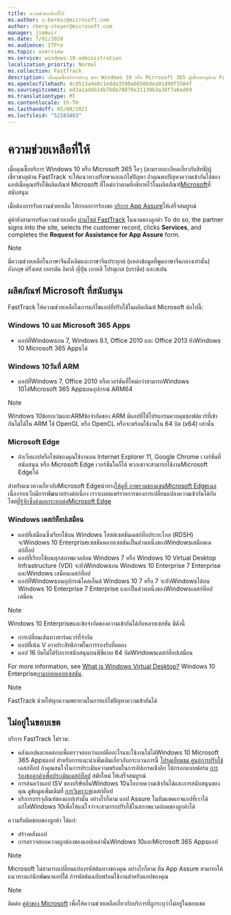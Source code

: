 ```yaml
---
title: ความช่วยเหลือที่ให้
ms.author: v-bermic@microsoft.com
author: rberg-steyer@microsoft.com
manager: jimmuir
ms.date: 7/01/2020
ms.audience: ITPro
ms.topic: overview
ms.service: windows-10-administration
localization_priority: Normal
ms.collection: FastTrack
description: เมื่อคุณซื้อบริการต่างๆ ของ Windows 10 หรือ Microsoft 365 ผู้เชี่ยวชาญด้าน FastTrack จะมอบแนวทางให้ปรึกษาและแก้ไขปัญหาเพื่อปรับใช้กับ Windows 10 และ Microsoft 365 Apps และทันสมัยอยู่เสมอโดยไม่มีค่าใช้จ่ายเพิ่มเติม (ด้วยการสมัครใช้งานที่มีสิทธิ์)
ms.openlocfilehash: 4cd513a4e0c1edda3598a6650bdea91d90f5584f
ms.sourcegitcommit: ed3a1ad4b24b7b6b78070e21139b3a38f7a6ed69
ms.translationtype: MT
ms.contentlocale: th-TH
ms.lasthandoff: 05/08/2021
ms.locfileid: "52283483"
---
```

# <a name="assistance-offered"></a>ความช่วยเหลือที่ให้  

เมื่อคุณซื้อบริการ Windows 10 หรือ Microsoft 365 ใดๆ (ตามรายละเอียดเกี่ยวกับสิทธิ์)[](eligibility.md)ผู้เชี่ยวชาญด้าน FastTrack จะให้แนวทางปรึกษาและแก้ไขปัญหา ถ้าคุณพบปัญหาความเข้ากันได้ของแอปเมื่อคุณปรับใช้ผลิตภัณฑ์ Microsoft ที่ใหม่กว่าตามที่อธิบายไว้ในผลิตภัณฑ์[Microsoft](#supported-microsoft-products)ที่สนับสนุน

เมื่อต้องการรับความช่วยเหลือ ให้กรอกการร้องขอ [บริการ App Assure](https://go.microsoft.com/fwlink/?linkid=2022721)ให้เสร็จสมบูรณ์

คู่ค้ายังสามารถรับความช่วยเหลือ [ผ่านไซต์ FastTrack](https://go.microsoft.com/fwlink/?linkid=780698) ในนามของลูกค้า To do so, the partner signs into the site, selects the customer record, clicks **Services**, and completes the **Request for Assistance for App Assure** form.

> [!NOTE]
> มีความช่วยเหลือในภาษาจีนดั้งเดิมและภาษาจีนประยุกต์ (แหล่งข้อมูลที่พูดภาษาจีนกลางเท่านั้น) อังกฤษ ฝรั่งเศส เยอรมัน อิตาลี ญี่ปุ่น เกาหลี โปรตุเกส (บราซิล) และสเปน 

## <a name="supported-microsoft-products"></a>ผลิตภัณฑ์ Microsoft ที่สนับสนุน

FastTrack ให้ความช่วยเหลือในการแก้ไขแอปที่ปรับใช้ในผลิตภัณฑ์ Microsoft ต่อไปนี้:

### <a name="windows-10-and-microsoft-365-apps"></a>Windows 10 และ Microsoft 365 Apps

- แอปที่Windowsบน 7, Windows 8.1, Office 2010 และ Office 2013 ยังWindows 10 Microsoft 365 Appsได้

### <a name="windows-10-on-arm"></a>Windows 10วันที่ ARM

- แอปที่Windows 7, Office 2010 หรือเวอร์ชันที่ใหม่กว่าสามารถWindows 10ได้Microsoft 365 Appsบนอุปกรณ์ ARM64

> [!NOTE]
> Windows 10ข้อยกเว้นและARMข้อจํากัดของ ARM มีแอปที่ใช้โปรแกรมควบคุมซอฟต์แวร์ที่เข้ากันไม่ได้ใน ARM ใช้ OpenGL หรือ OpenCL หรือจะพร้อมใช้งานใน 64 บิต (x64) เท่านั้น

### <a name="microsoft-edge"></a>Microsoft Edge

- ถ้าเว็บแอปหรือไซต์ของคุณใช้งานบน Internet Explorer 11, Google Chrome เวอร์ชันที่สนับสนุน หรือ Microsoft Edge เวอร์ชันใดก็ได้ พวกเขาจะสามารถใช้งานMicrosoft Edgeได้

สําหรับแนวทางเกี่ยวกับMicrosoft Edgeนําทาง[ให้ดูที่ ภาพรวมของแชนMicrosoft Edgeเนล](https://docs.microsoft.com/DeployEdge/microsoft-edge-channels) เนื่องจากเว็บมีการพัฒนาอย่างต่อเนื่อง เราจะเผยแพร่รายการของการเปลี่ยนแปลงความเข้ากันได้กับไซต์[ที่รู้จักซึ่งส่งผลกระทบต่อMicrosoft Edge](https://docs.microsoft.com/microsoft-edge/web-platform/site-impacting-changes)

### <a name="windows-virtual-desktop"></a>Windows เดสก์ท็อปเสมือน

- แอปที่เสมือนซึ่งเรียกใช้บน Windows โฮสต์เซสชันเดสก์ท็อประยะไกล (RDSH) จะWindows 10 Enterpriseเซสชันหลายเซสชันเป็นส่วนหนึ่งของWindowsเสมือนเดสก์ท็อป
- แอปที่เรียกใช้บนทุกสภาพแวดล้อม Windows 7 หรือ Windows 10 Virtual Desktop Infrastructure (VDI) จะยังWindowsบน Windows 10 Enterprise 7 Enterprise และWindows เสมือนเดสก์ท็อป
- แอปที่Windowsบนอุปกรณ์ไคลเอ็นต์ Windows 10 7 หรือ 7 จะยังWindowsได้บน Windows 10 Enterprise 7 Enterprise และเป็นส่วนหนึ่งของWindowsเดสก์ท็อปเสมือน

> [!NOTE]
> Windows 10 Enterpriseและข้อจํากัดของความเข้ากันได้กับหลายเซสชัน มีดังนี้ 
> - การเปลี่ยนเส้นทางฮาร์ดแวร์ที่จํากัด
> - แอปที่เน้น V อาจประสิทธิภาพในการรองรับที่ลดลง
> - แอป 16 บิตไม่ได้รับการสนับสนุนบนพีซีแบบ 64 บิตWindowsเดสก์ท็อปเสมือน

For more information, see [What is Windows Virtual Desktop?](https://docs.microsoft.com/azure/virtual-desktop/overview) Windows 10 Enterprise[ถามบ่อยหลายเซสชัน](https://docs.microsoft.com/azure/virtual-desktop/windows-10-multisession-faq).

> [!NOTE]
> FastTrack ช่วยให้ทุกความพยายามในการแก้ไขปัญหาความเข้ากันได้ 

## <a name="out-of-scope"></a>ไม่อยู่ในขอบเขต

บริการ FastTrack ไม่รวม:
- คลังแอปและทดสอบเพื่อตรวจสอบว่าแอปคืออะไรและใช้งานไม่ได้Windows 10 Microsoft 365 Appsแอป สําหรับการแนะนําเพิ่มเติมเกี่ยวกับกระบวนการนี้ [โปรดเยี่ยมชม ศูนย์การปรับใช้](https://go.microsoft.com/fwlink/?linkid=2080140)เดสก์ท็อป ถ้าคุณสนใจในการประเมินความพร้อมในการอัปเกรดเชิงลึก ให้กรอกแบบฟอร์ม [การร้องขอลูกค้าเพื่อประเมินเดสก์ท็อป](https://go.microsoft.com/fwlink/?linkid=2053818) สมัยใหม่ ให้เสร็จสมบูรณ์
- การค้นคว้าแอป ISV ของบริษัทอื่นWindows 10นโยบายความเข้ากันได้และการสนับสนุนของคุณ ดูข้อมูลเพิ่มเติมที่ [การวิเคราะห์](https://docs.microsoft.com/sccm/desktop-analytics/overview)เดสก์ท็อป
- บริการบรรจุภัณฑ์ของแอปเท่านั้น อย่างไรก็ตาม แอป Assure ในทีมแพคเกจแอปที่เราได้แก้ไขWindows 10เพื่อให้แน่ใจว่าจะสามารถปรับใช้ในสภาพแวดล้อมของลูกค้าได้

ความรับผิดชอบของลูกค้า ได้แก่:
- สร้างคลังแอป
- การตรวจสอบความถูกต้องของแอปเหล่านั้นWindows 10และMicrosoft 365 Appsแอป

> [!NOTE]
> Microsoft ไม่สามารถเปลี่ยนแปลงรหัสต้นทางของคุณ อย่างไรก็ตาม ทีม App Assure สามารถให้แนวทางแก่นักพัฒนาแอปได้ ถ้ารหัสต้นฉบับพร้อมใช้งานสําหรับแอปของคุณ

> [!NOTE]
> ติดต่อ [คู่ค้าของ Microsoft](https://go.microsoft.com/fwlink/?linkid=2080150) เพื่อให้ความช่วยเหลือเกี่ยวกับบริการที่ถูกระบุว่าไม่อยู่ในขอบเขต


